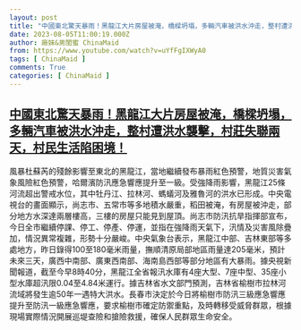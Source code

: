 ```yaml
---
layout: post
title: "中國東北驚天暴雨！黑龍江大片房屋被淹，橋樑坍塌，多輛汽車被洪水沖走，整村遭洪水襲擊，村莊失聯兩天，村民生活陷困境！"
date: 2023-08-05T11:00:19.000Z
author: 廠妹&男閨蜜 ChinaMaid
from: https://www.youtube.com/watch?v=uYfFgIXWyA0
tags: [ ChinaMaid ]
comments: True
categories: [ ChinaMaid ]
---
```

<!--1691233219000-->
[中國東北驚天暴雨！黑龍江大片房屋被淹，橋樑坍塌，多輛汽車被洪水沖走，整村遭洪水襲擊，村莊失聯兩天，村民生活陷困境！](https://www.youtube.com/watch?v=uYfFgIXWyA0)
------

<div>
風暴杜蘇芮的殘餘影響至東北的黑龍江，當地繼續發布暴雨紅色預警，地質災害氣象風險紅色預警，哈爾濱防汛應急響應提升至一級。受強降雨影響，黑龍江25條河流超出警戒水位，其中牡丹江、拉林河、螞蟻河及雅魯河的洪水已形成。中央電視台的畫面顯示，尚志市、五常市等多地積水嚴重，稻田被淹，有房屋被沖走，部分地方水深達兩層樓高，三樓的房屋只能見到屋頂。尚志市防汛抗旱指揮部宣布，今日全市繼續停課、停工、停產、停運，並指在強降雨天氣下，汛情及災害風除疊加，情況異常複雜，形勢十分嚴峻。中央氣象台表示，黑龍江中部、吉林東部等多處地方，昨日錄得100至180毫米雨量，撫順清原局部地區雨量達205毫米，預計未來三天，廣西中南部、廣東西南部、海南島西部等部分地區有大暴雨。據央視新聞報道，截至今早8時40分，黑龍江全省報汛水庫有4座大型、7座中型、35座小型水庫超汛限0.04至4.84米運行。據吉林省水文部門預測，吉林省榆樹市拉林河流域將發生逾50年一遇特大洪水。長春市決定於今日將榆樹市防汛三級應急響應提升至防汛一級應急響應，要求榆樹市確定防禦重點，及時轉移受威脅群眾，根據現場實際情況開展巡堤查險和搶險救援，確保人民群眾生命安全。
</div>
